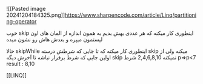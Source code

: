 ![[Pasted image 20241204184325.png]]https://www.sharpencode.com/article/Linq/partitioning-operator

خوب skip اینطوری کار میکنه که هر عددی بهش بدیم به همون اندازه از المان های اون لیستمون میپره و بعدش هاش رو نشون میده 

حالا skipWhile اینطوری کار میکنه که تا جایی که شرطش درسته skip میکنه ولی از اولین جایی که شرط برقرار نباشه تا آخرش دیگه skip نمیکنه 
2,4,6,8,10
شرط 
p=>p<7
result : 8,10



[[LINQ]]
